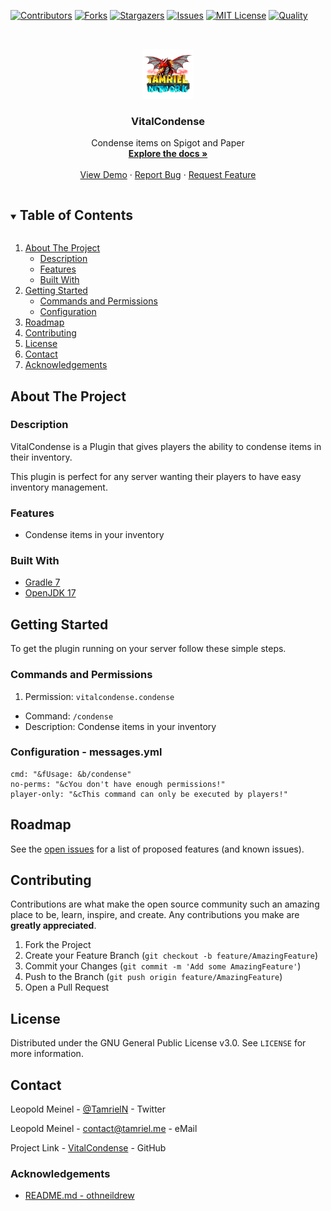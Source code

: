 <!-- PROJECT SHIELDS -->
[![Contributors][contributors-shield]][contributors-url]
[![Forks][forks-shield]][forks-url]
[![Stargazers][stars-shield]][stars-url]
[![Issues][issues-shield]][issues-url]
[![MIT License][license-shield]][license-url]
[![Quality][quality-shield]][quality-url]

<!-- PROJECT LOGO -->
<!--suppress ALL -->
<br />
<p align="center">
  <a href="https://github.com/TamrielNetwork/VitalCondense">
    <img src="images/logo.png" alt="Logo" width="80" height="80">
  </a>

<h3 align="center">VitalCondense</h3>

  <p align="center">
    Condense items on Spigot and Paper
    <br />
    <a href="https://github.com/TamrielNetwork/VitalCondense"><strong>Explore the docs »</strong></a>
    <br />
    <br />
    <a href="https://github.com/TamrielNetwork/VitalCondense">View Demo</a>
    ·
    <a href="https://github.com/TamrielNetwork/VitalCondense/issues">Report Bug</a>
    ·
    <a href="https://github.com/TamrielNetwork/VitalCondense/issues">Request Feature</a>
  </p>

<!-- TABLE OF CONTENTS -->
<details open="open">
  <summary><h2 style="display: inline-block">Table of Contents</h2></summary>
  <ol>
    <li>
      <a href="#about-the-project">About The Project</a>
      <ul>
        <li><a href="#description">Description</a></li>
        <li><a href="#features">Features</a></li>
        <li><a href="#built-with">Built With</a></li>
      </ul>
    </li>
    <li>
      <a href="#getting-started">Getting Started</a>
      <ul>
        <li><a href="#commands-and-permissions">Commands and Permissions</a></li>
        <li><a href="#configuration - messages.yml">Configuration</a></li>
      </ul>
    </li>
    <li><a href="#roadmap">Roadmap</a></li>
    <li><a href="#contributing">Contributing</a></li>
    <li><a href="#license">License</a></li>
    <li><a href="#contact">Contact</a></li>
    <li><a href="#acknowledgements">Acknowledgements</a></li>
  </ol>
</details>

<!-- ABOUT THE PROJECT -->

## About The Project

### Description

VitalCondense is a Plugin that gives players the ability to condense items in their inventory.

This plugin is perfect for any server wanting their players to have easy inventory management.

### Features

* Condense items in your inventory

### Built With

* [Gradle 7](https://docs.gradle.org/7.4/release-notes.html)
* [OpenJDK 17](https://openjdk.java.net/projects/jdk/17/)

<!-- GETTING STARTED -->

## Getting Started

To get the plugin running on your server follow these simple steps.

### Commands and Permissions

1. Permission: `vitalcondense.condense`

* Command: `/condense`
* Description: Condense items in your inventory

### Configuration - messages.yml

```
cmd: "&fUsage: &b/condense"
no-perms: "&cYou don't have enough permissions!"
player-only: "&cThis command can only be executed by players!"
```

<!-- ROADMAP -->

## Roadmap

See the [open issues](https://github.com/TamrielNetwork/VitalCondense/issues) for a list of proposed features (and known
issues).

<!-- CONTRIBUTING -->

## Contributing

Contributions are what make the open source community such an amazing place to be, learn, inspire, and create. Any
contributions you make are **greatly appreciated**.

1. Fork the Project
2. Create your Feature Branch (`git checkout -b feature/AmazingFeature`)
3. Commit your Changes (`git commit -m 'Add some AmazingFeature'`)
4. Push to the Branch (`git push origin feature/AmazingFeature`)
5. Open a Pull Request

<!-- LICENSE -->

## License

Distributed under the GNU General Public License v3.0. See `LICENSE` for more information.

<!-- CONTACT -->

## Contact

Leopold Meinel - [@TamrielN](https://twitter.com/TamrielN) - Twitter

Leopold Meinel - [contact@tamriel.me](mailto:contact@tamriel.me) - eMail

Project Link - [VitalCondense](https://github.com/TamrielNetwork/VitalCondense) - GitHub

<!-- ACKNOWLEDGEMENTS -->

### Acknowledgements

* [README.md - othneildrew](https://github.com/othneildrew/Best-README-Template)

<!-- MARKDOWN LINKS & IMAGES -->

[contributors-shield]: https://img.shields.io/github/contributors-anon/TamrielNetwork/VitalCondense?style=for-the-badge

[contributors-url]: https://github.com/TamrielNetwork/VitalCondense/graphs/contributors

[forks-shield]: https://img.shields.io/github/forks/TamrielNetwork/VitalCondense?label=Forks&style=for-the-badge

[forks-url]: https://github.com/TamrielNetwork/VitalCondense/network/members

[stars-shield]: https://img.shields.io/github/stars/TamrielNetwork/VitalCondense?style=for-the-badge

[stars-url]: https://github.com/TamrielNetwork/VitalCondense/stargazers

[issues-shield]: https://img.shields.io/github/issues/TamrielNetwork/VitalCondense?style=for-the-badge

[issues-url]: https://github.com/TamrielNetwork/VitalCondense/issues

[license-shield]: https://img.shields.io/github/license/TamrielNetwork/VitalCondense?style=for-the-badge

[license-url]: https://github.com/TamrielNetwork/VitalCondense/blob/main/LICENSE

[quality-shield]: https://img.shields.io/codefactor/grade/github/TamrielNetwork/VitalCondense?style=for-the-badge

[quality-url]: https://www.codefactor.io/repository/github/TamrielNetwork/VitalCondense
